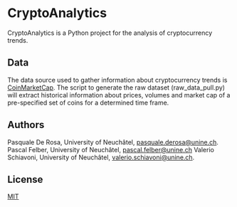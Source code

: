 # CryptoAnalytics

CryptoAnalytics is a Python project for the analysis of cryptocurrency trends.


## Data
The data source used to gather information about cryptocurrency trends is [CoinMarketCap](https://coinmarketcap.com/).
The script to generate the raw dataset (raw_data_pull.py) will extract historical information about prices, volumes and 
market cap of a pre-specified set of coins for a determined time frame.

## Authors
Pasquale De Rosa, University of Neuchâtel, [pasquale.derosa@unine.ch](mailto:pasquale.derosa@unine.ch). <br />
Pascal Felber, University of Neuchâtel, [pascal.felber@unine.ch](mailto:pascal.felber@unine.ch)
Valerio Schiavoni, University of Neuchâtel, [valerio.schiavoni@unine.ch](mailto:valerio.schiavoni@unine.ch).

## License
[MIT](https://choosealicense.com/licenses/mit/)
